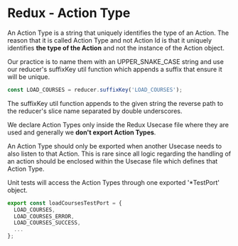 # Redux - Action Type

An Action Type is a string that uniquely identifies the type of an Action.
The reason that it is called Action Type and not Action Id is that it uniquely identifies 	__the type of the Action__ and not the instance of the Action object.

Our practice is to name them with an UPPER_SNAKE_CASE string and use our reducer's suffixKey util function which appends a suffix that ensure it will be unique.

```javascript
const LOAD_COURSES = reducer.suffixKey('LOAD_COURSES');
```

The suffixKey util function appends to the given string the reverse path to the reducer's slice name separated by double underscores.


We declare Action Types only inside the Redux Usecase file where they are used and generally we __don't export Action Types__.

An Action Type should only be exported when another Usecase needs to also listen to that Action. This is rare since all logic regarding the handling of an action should be enclosed within the Usecase file which defines that Action Type.



Unit tests will access the Action Types through one exported '*TestPort' object.

```javascript
export const loadCoursesTestPort = {
  LOAD_COURSES,
  LOAD_COURSES_ERROR,
  LOAD_COURSES_SUCCESS,
  ...
};
```

